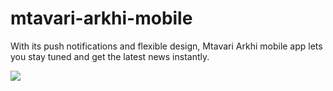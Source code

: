 # mtavari-arkhi-mobile

With its push notifications and flexible design, Mtavari Arkhi mobile app lets you stay tuned and get the latest news instantly.  

<img src="https://user-images.githubusercontent.com/59507483/90333190-d6eae300-dfd4-11ea-8215-bdd648791a25.png" />

